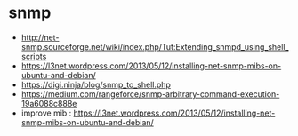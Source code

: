 # snmp

* http://net-snmp.sourceforge.net/wiki/index.php/Tut:Extending_snmpd_using_shell_scripts
* https://l3net.wordpress.com/2013/05/12/installing-net-snmp-mibs-on-ubuntu-and-debian/
* https://digi.ninja/blog/snmp_to_shell.php
* https://medium.com/rangeforce/snmp-arbitrary-command-execution-19a6088c888e
* improve mib : https://l3net.wordpress.com/2013/05/12/installing-net-snmp-mibs-on-ubuntu-and-debian/

